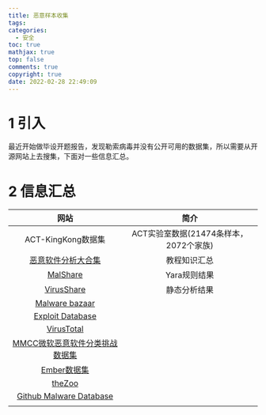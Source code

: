 ```yaml
---
title: 恶意样本收集
tags:
categories:
  - 安全
toc: true
mathjax: true
top: false
comments: true
copyright: true
date: 2022-02-28 22:49:09
---
```


# 1 引入

最近开始做毕设开题报告，发现勒索病毒并没有公开可用的数据集，所以需要从开源网站上去搜集，下面对一些信息汇总。

# 2 信息汇总

|                             网站                             |                  简介                  |
| :----------------------------------------------------------: | :------------------------------------: |
|                      ACT-KingKong数据集                      | ACT实验室数据(21474条样本，2072个家族) |
|     [恶意软件分析大合集](https://paper.seebug.org/421/)      |              教程知识汇总              |
|              [MalShare](https://malshare.com/)               |              Yara规则结果              |
|            [VirusShare](https://virusshare.com/)             |              静态分析结果              |
|          [Malware bazaar](https://bazaar.abuse.ch/)          |                                        |
|       [Exploit Database](https://www.exploit-db.com/)        |                                        |
|        [VirusTotal](https://www.virustotal.com/gui/)         |                                        |
| [MMCC微软恶意软件分类挑战数据集](https://www.jianshu.com/p/d46f62298cab) |                                        |
|     [Ember数据集](https://www.secrss.com/articles/2337)      |                                        |
|             [theZoo](https://thezoo.morirt.com/)             |                                        |
| [Github Malware Database](https://github.com/Endermanch/MalwareDatabase) |                                        |
|                                                              |                                        |

